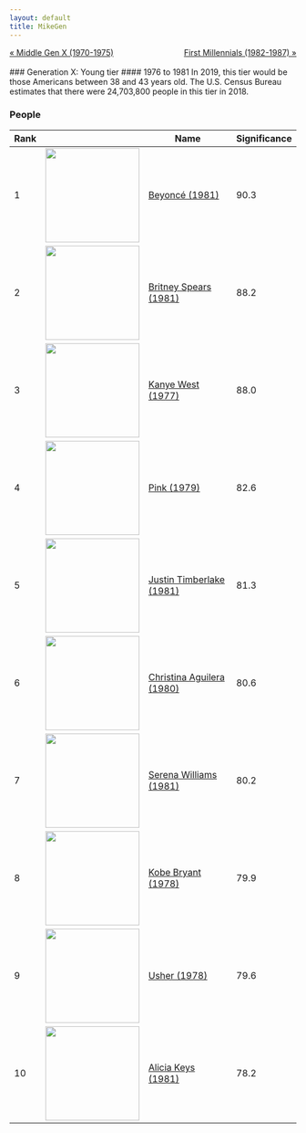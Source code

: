 ```yaml
---
layout: default
title: MikeGen
---
```

<div style="overflow: hidden"><a href="/mike-gen/generations/genx-middle.html" class="previous" style="float: left !important">&laquo; Middle Gen X (1970-1975)</a><a href="/mike-gen/generations/millennial-first.html" class="next" style="float: right !important">First Millennials (1982-1987) &raquo;</a></div>
<br>
### Generation X: Young tier
#### 1976 to 1981
In 2019, this tier would be those Americans between 38 and 43 years old. The U.S. Census Bureau estimates that there were 24,703,800 people in this tier in 2018. 

### People

Rank |     | Name                               | Significance 
---- | --- | ---------------------------------- | -------- 
1    | <img src="https://upload.wikimedia.org/wikipedia/commons/f/f2/Beyonce_-_The_Formation_World_Tour%2C_at_Wembley_Stadium_in_London%2C_England.jpg" width="165" /> | [Beyoncé (1981)](https://en.wikipedia.org/wiki/Beyonc%C3%A9) | 90.3
2    | <img src="https://upload.wikimedia.org/wikipedia/commons/d/da/Britney_Spears_2013_%28Straighten_Crop%29.jpg" width="165" /> | [Britney Spears (1981)](https://en.wikipedia.org/wiki/Britney_Spears) | 88.2
3    | <img src="https://upload.wikimedia.org/wikipedia/commons/0/0f/Kanye_West_at_the_2009_Tribeca_Film_Festival-2_%28cropped%29.jpg" width="165" /> | [Kanye West (1977)](https://en.wikipedia.org/wiki/Kanye_West) | 88.0
4    | <img src="https://upload.wikimedia.org/wikipedia/commons/5/50/P%21nk_-_V2017_Hylands_Park_Chelmsford_-_Saturday_19th_August_2017_PinkVFest190817-35_%2836356783410%29_%28cropped_2%29.jpg" width="165" /> | [Pink (1979)](https://en.wikipedia.org/wiki/Pink_(singer)) | 82.6
5    | <img src="https://upload.wikimedia.org/wikipedia/commons/e/ed/Justin_Timberlake_by_Gage_Skidmore_2.jpg" width="165" /> | [Justin Timberlake (1981)](https://en.wikipedia.org/wiki/Justin_Timberlake) | 81.3
6    | <img src="https://upload.wikimedia.org/wikipedia/commons/8/86/Liberation_Tour_%2845997616942%29_%28cropped%29.jpg" width="165" /> | [Christina Aguilera (1980)](https://en.wikipedia.org/wiki/Christina_Aguilera) | 80.6
7    | <img src="https://upload.wikimedia.org/wikipedia/commons/4/4b/Serena_Williams_at_2013_US_Open.jpg" width="165" /> | [Serena Williams (1981)](https://en.wikipedia.org/wiki/Serena_Williams) | 80.2
8    | <img src="https://upload.wikimedia.org/wikipedia/commons/0/05/Kobe_Bryant_warming_up.jpg" width="165" /> | [Kobe Bryant (1978)](https://en.wikipedia.org/wiki/Kobe_Bryant) | 79.9
9    | <img src="https://upload.wikimedia.org/wikipedia/commons/f/fa/Usher_Cannes_2016_retusche.jpg" width="165" /> | [Usher (1978)](https://en.wikipedia.org/wiki/Usher_(musician)) | 79.6
10   | <img src="https://upload.wikimedia.org/wikipedia/commons/d/d9/Alicia_Keys_in_South_Africa_cropped.jpg" width="165" /> | [Alicia Keys (1981)](https://en.wikipedia.org/wiki/Alicia_Keys) | 78.2
